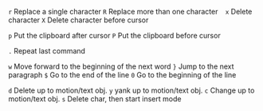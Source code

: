 `r`	 	Replace a single character
`R`	 	Replace more than one character
` `
`x`	 	Delete character
`X`	 	Delete character before cursor

`p`	 	Put the clipboard after cursor
`P`	 	Put the clipboard before cursor

`.`	 	Repeat last command 



`w`   Move forward to the beginning of the next word
`}`   Jump to the next paragraph
`$`	  Go to the end of the line
`0`   Go to the beginning of the line


`d` 	Delete up to motion/text obj.
`y`	 	yank up to motion/text obj.
`c`	 	Change up to motion/text obj.
`s`	 	Delete char, then start insert mode